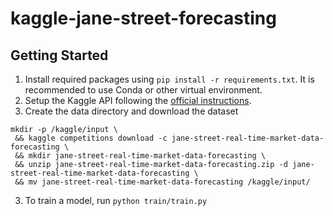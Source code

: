 # kaggle-jane-street-forecasting
## Getting Started
1. Install required packages using `pip install -r requirements.txt`. It is recommended to use Conda or other virtual environment.
1. Setup the Kaggle API following the [official instructions](https://github.com/Kaggle/kaggle-api?tab=readme-ov-file#installation).
2. Create the data directory and download the dataset
```
mkdir -p /kaggle/input \
 && kaggle competitions download -c jane-street-real-time-market-data-forecasting \
 && mkdir jane-street-real-time-market-data-forecasting \
 && unzip jane-street-real-time-market-data-forecasting.zip -d jane-street-real-time-market-data-forecasting \
 && mv jane-street-real-time-market-data-forecasting /kaggle/input/
```
3. To train a model, run `python train/train.py`
